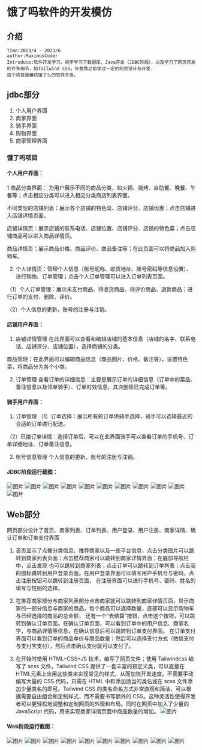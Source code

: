 # 饿了吗软件的开发模仿

## 介绍
    Time:2023/4 - 2023/6
    author:MaximusCoder
    Introduce:软件开发学习，初步学习了数据库、Java开发（JDBC阶段），以及学习了网页开发的许多细节，如Tailwind CSS，毕竟我之前学过一定的网页设计与开发.
    这个项目是模仿饿了么的软件开发。

## jdbc部分
1.  个人用户界面
2.  商家界面
3.  骑手界面
4.  购物界面
5.  商家管理界面

### 饿了吗项目
#### 个人用户界面：
1.商品分类界面：
为用户展示不同的商品分类，如火锅、烧烤、自助餐、晚餐、午餐等；点击相应分类可以进入相应分类商店列表界面。

不同类型的店铺列表：展示各个店铺的特色菜、店铺评分、店铺优惠；点击店铺进入店铺详情页面。

店铺详情页：展示店铺的联系电话、店铺位置、店铺评分、店铺的特色菜；点击店铺商品可以进入商品详情页。

商品详情页：展示商品价格、商品评价、商品备注等；在此页面可以将商品加入购物车。

2. 个人详情页：管理个人信息（账号昵称、收货地址、账号密码等信息设置）、进行购物、订单管理；点击个人订单管理可以进入订单列表页面。

（1）个人订单管理：展示未支付商品、待收货商品、待评价商品、退款商品；进行订单的支付、删除、评价。

（2）个人信息的更新，账号的注册与注销。

#### 店铺用户界面：
1. 店铺详情管理
   在此界面可以查看和编辑店铺的基本信息（店铺的名字、联系电话、店铺评分、店铺位置），选择商铺的分类。

商品管理：在此界面可以编辑商品信息（商品图片、价格、备注等），设置特色菜，将商品分为各个小类。

2. 订单管理
   查看订单的详细信息：主要是展示订单的详细信息（订单中的菜品、备注信息以及领单骑手）、订单时效信息，其次删除已完成订单等。

#### 骑手用户界面：
1. 订单管理
   （1）订单选择：展示所有的订单供骑手选择，骑手可以选择最近的合适的订单进行配送。

（2）已接订单详情：选择订单后，可以在此界面骑手可以查看订单的手机号、订单详细地址、订单备注信息。

2. 账号信息管理
   个人信息的更新，账号的注册与注销。

#### JDBC阶段运行截图：
![图片](images\image17.png "jdbc")
![图片](images\image18.png "jdbc")
![图片](images\image19.png "jdbc")
![图片](images\image20.png "jdbc")
![图片](images\image21.png "jdbc")
![图片](images\image22.png "jdbc")
![图片](images\image23.png "jdbc")
![图片](images\image24.png "jdbc")
![图片](images\image25.png "jdbc")
![图片](images\image26.png "jdbc")
![图片](images\image27.png "jdbc")


## Web部分
网页部分设计了首页、商家列表、订单列表、用户登录、用户注册、商家详情、确认订单和订单支付界面

1. 首页显示了点餐分类信息、推荐商家以及一些平台信息，点击分类图片可以跳转到商家列表页面；点击推荐商家可以跳转到商家详情界面；在底部导航栏中，点击发现
   也可以跳转到商家列表；点击订单可以跳转到订单列表；点击我的图标跳转到用户登录页面。在用户登录界面可以填写用户手机号与密码，点击注册按钮可以跳转到注册页面，
   在注册界面可以进行手机号、密码、姓名的填写与性别的选择。

2. 在推荐商家部分与商家列表部分点击商家就可以跳转到商家详情页面，显示商家的一部分信息与商家的商品，每个商品可以选择数量，底部可以显示购物车与已经选择的商品的总金额，
   还有一个“去结算”按钮，点击这个按钮，可以跳转到确认订单页面。在确认订单页面，可以看到订单中的用户信息、商家名字，与商品详情等信息，在确认信息后可以跳转到订单支付界面。
   在订单支付界面可以看到订单的商品单价与商品数量；然后可以选择支付方式（微信支付与支付宝支付），然后点击确认支付就可以支付了。

3. 在开始时使用 HTML+CSS+JS 技术，编写了网页文件；使用 Tailwindcss 编写了 scss 文件，Tailwind CSS 提供了一套丰富的预定义类，可以直接在 HTML元素上应用这些类来实现常见的样式，从而加快开发速度。不需要手动编写大量的 CSS 代码，只需在 HTML 中和添加适当的类名或在 scss 文件添加少量类名的即可。Tailwind CSS 的类名命名方式非常直观和简洁，可以根据需要自由组合和定制样式，而不需要书写额外的 CSS。这种灵活性使得开发者可以更轻松地调整和定制网页的外观和布局。同时在网页中加入了少量的 JavaScript 代码，用来实现商家详情页面中商品数量的增加。
   ![图片](images\image39.png "Tailwind CSS")

#### Web阶段运行截图：
![图片](images\image38.png "web")
![图片](images\image30.png "web")
![图片](images\image31.png "web")
![图片](images\image31.png "web")
![图片](images\image32.png "web")
![图片](images\image33.png "web")
![图片](images\image34.png "web")
![图片](images\image35.png "web")
![图片](images\image36.png "web")
![图片](images\image37.png "web")